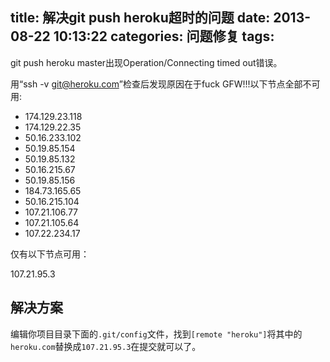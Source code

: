 title: 解决git push heroku超时的问题
date: 2013-08-22 10:13:22
categories: 问题修复
tags:
---

git push heroku master出现Operation/Connecting timed out错误。

用“ssh -v git@heroku.com”检查后发现原因在于fuck GFW!!!以下节点全部不可用:

<!--more-->

* 174.129.23.118
* 174.129.22.35
* 50.16.233.102
* 50.19.85.154
* 50.19.85.132
* 50.16.215.67
* 50.19.85.156
* 184.73.165.65
* 50.16.215.104
* 107.21.106.77
* 107.21.105.64
* 107.22.234.17

仅有以下节点可用：

107.21.95.3

## 解决方案

编辑你项目目录下面的`.git/config`文件，找到`[remote "heroku"]`将其中的`heroku.com`替换成`107.21.95.3`在提交就可以了。